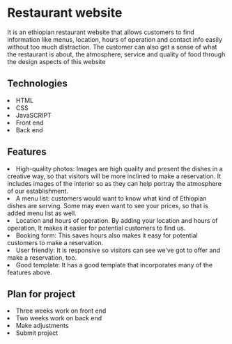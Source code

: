 <h1> Restaurant website</h1>
<p> It is an ethiopian restaurant website that allows customers to find information like menus, location, hours of operation and contact info easily without too much distraction. The customer can also get a sense of what the restaurant is about, the atmosphere, service and quality of food through the design aspects of this website</p> 
<h2>Technologies</h2>
<li>HTML</li>
<li>CSS</li>
<li>JavaSCRIPT</li>
<li>Front end</li>
<li>Back end</li>
<h2> Features</h2>
<li> High-quality photos: Images are high quality and present the dishes in a creative way, so that visitors will be more inclined to make a reservation. It includes images of the interior so as they can help portray the atmosphere of our establishment. </li>
<li>A menu list: customers would want to know what kind of Ethiopian dishes are serving. Some may even want to see your prices, so that is added menu list as well.</li>
<li>Location and hours of operation. By adding your location and hours of operation, It makes it easier for potential customers to find us.</li>
<li>Booking form: This saves hours also makes it easy for potential customers to make a reservation.</li>
<li>User friendly: It is responsive so visitors can see we’ve got to offer and make a reservation, too.</li>
<li>Good template: It has a good template that incorporates many of the features above.</li>
<h2>Plan for project</h2>
<li>Three weeks work on front end</li>
<li>Two weeks work on back end</li>
<li>Make adjustments</li>
<li>Submit project</li>
